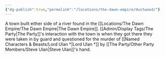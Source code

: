 ```yaml
---
{"dg-publish":true,"permalink":"/locations/the-dawn-empire/dustwood/"}
---
```


A town built either side of a river found in the [[Locations/The Dawn Empire/The Dawn Empire\|The Dawn Empire]]. [[Admin/Display Tags/The Party\|The Party]]'s interaction with the town is when they got there they were taken in by guard and questioned for the murder of [[Named Characters & Beasts/Lord Ulan †\|Lord Ulan †]] by [[The Party/Other Party Members/Steve Ulan\|Steve Ulan]]'s hand.
